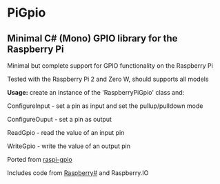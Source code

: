 # PiGpio
Minimal C# (Mono) GPIO library for the Raspberry Pi
---


Minimal but complete support for GPIO functionality on the Raspberry Pi

Tested with the Raspberry Pi 2 and Zero W, should supports all models

**Usage:** create an instance of the 'RaspberryPiGpio' class and:

ConfigureInput - set a pin as input and set the pullup/pulldown mode

ConfigureOuput - set a pin as output

ReadGpio - read the value of an input pin

WriteGpio - write the value of an output pin


Ported from [raspi-gpio](https://github.com/RPi-Distro/raspi-gpio/blob/master/raspi-gpio.c)

Includes code from [Raspberry#](www.raspberry-sharp.org) and Raspberry.IO
